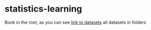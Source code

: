 # statistics-learning
Book in the root, as you can see
[link to datasets](http://faculty.marshall.usc.edu/gareth-james/ISL/data.html)
all datasets in folders

